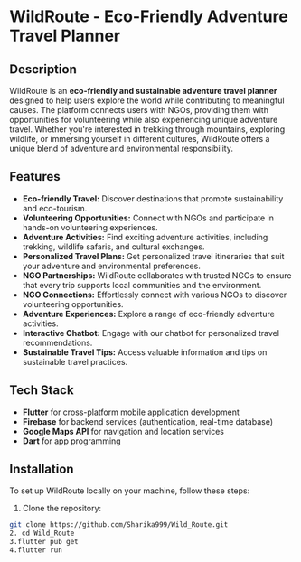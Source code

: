 # WildRoute - Eco-Friendly Adventure Travel Planner

## Description

WildRoute is an **eco-friendly and sustainable adventure travel planner** designed to help users explore the world while contributing to meaningful causes. The platform connects users with NGOs, providing them with opportunities for volunteering while also experiencing unique adventure travel. Whether you're interested in trekking through mountains, exploring wildlife, or immersing yourself in different cultures, WildRoute offers a unique blend of adventure and environmental responsibility.

## Features

- **Eco-friendly Travel:** Discover destinations that promote sustainability and eco-tourism.
- **Volunteering Opportunities:** Connect with NGOs and participate in hands-on volunteering experiences.
- **Adventure Activities:** Find exciting adventure activities, including trekking, wildlife safaris, and cultural exchanges.
- **Personalized Travel Plans:** Get personalized travel itineraries that suit your adventure and environmental preferences.
- **NGO Partnerships:** WildRoute collaborates with trusted NGOs to ensure that every trip supports local communities and the environment.
- **NGO Connections:** Effortlessly connect with various NGOs to discover volunteering opportunities.
- **Adventure Experiences:** Explore a range of eco-friendly adventure activities.
- **Interactive Chatbot:** Engage with our chatbot for personalized travel recommendations.
- **Sustainable Travel Tips:** Access valuable information and tips on sustainable travel practices.

## Tech Stack

- **Flutter** for cross-platform mobile application development
- **Firebase** for backend services (authentication, real-time database)
- **Google Maps API** for navigation and location services
- **Dart** for app programming

## Installation

To set up WildRoute locally on your machine, follow these steps:

1. Clone the repository:

```bash
git clone https://github.com/Sharika999/Wild_Route.git
2. cd Wild_Route
3.flutter pub get
4.flutter run


